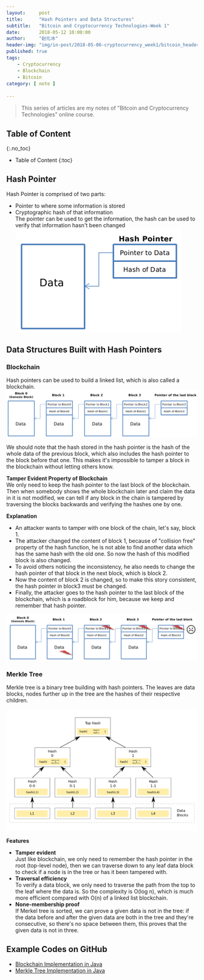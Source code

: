 ```yaml
---
layout:     post
title:      "Hash Pointers and Data Structures"
subtitle:   "Bitcoin and Cryptocurrency Technologies-Week 1"
date:       2018-05-12 10:00:00
author:     "赵化冰"
header-img: "img/in-post/2018-05-06-cryptocurrency_week1/bitcoin_header.jpg"
published: true
tags:
    - Cryptocurrency
    - Blockchain
    - Bitcoin
category: [ note ]

---
```


> This series of articles are my notes of "Bitcoin and Cryptocurrency Technologies" online course.

## Table of Content 
{:.no_toc}

* Table of Content 
{:toc}

## Hash Pointer
Hash Pointer is comprised of two parts:
* Pointer to where some information is stored
* Cryptographic hash of that information    
The pointer can be used to get the information, the hash can be used to verify that information hasn't been changed    
![hashpointer](\img\in-post\2018-05-12-cryptocurrency_week1_hash_pointer_and_data_structures\hashpointet.png)

## Data Structures Built with Hash Pointers

### Blockchain
Hash pointers can be used to build a linked list, which is also called a blockchain.    
![blockchain](\img\in-post\2018-05-12-cryptocurrency_week1_hash_pointer_and_data_structures\blockchian.png)

We should note that the hash stored in the hash pointer is the hash of the whole data of the previous block, which also includes the hash pointer to the block before that one. This makes it's impossible to tamper a block in the blockchain without letting others know.

**Tamper Evident Property of Blockchain**    
We only need to keep the hash pointer to the last block of the blockchain. Then when somebody shows the whole blockchain later and claim the data in it is not modified, we can tell if any block in the chain is tampered by traversing the blocks backwards and verifying the hashes one by one.

**Explanation**    
* An attacker wants to tamper with one block of the chain, let's say, block 1.
* The attacker changed the content of block 1, because of "collision free" property of the hash function, he is not able to find another data which has the same hash with the old one. So now the hash of this modified block is also changed.
* To avoid others noticing the inconsistency, he also needs to change the hash pointer of that block in the next block, which is block 2.
* Now the content of block 2 is changed, so to make this story consistent, the hash pointer in block3 must be changed.
* Finally, the attacker goes to the hash pointer to the last block of the blockchain, which is a roadblock for him, because we keep and remember that hash pointer.

![tamper evident](\img\in-post\2018-05-12-cryptocurrency_week1_hash_pointer_and_data_structures\tamper_evident.png)

### Merkle Tree
Merkle tree is a binary tree building with hash pointers. The leaves are data blocks, nodes further up in the tree are the hashes of their respective children.

![merkel tree](\img\in-post\2018-05-12-cryptocurrency_week1_hash_pointer_and_data_structures\merkel_tree.png)

**Features**
* **Tamper evident**    
Just like blockchain, we only need to remember the hash pointer in the root (top-level node), then we can traverse down to any leaf data block to check if a node is in the tree or has it been tampered with.
* **Traversal efficiency**    
To verify a data block, we only need to traverse the path from the top to the leaf where the data is. So the complexity is O(log n), which is much more efficient compared with O(n) of a linked list blockchain.
* **None-membership proof**    
If Merkel tree is sorted, we can prove a given data is not in the tree: if the data before and after the given data are both in the tree and they're consecutive, so there's no space between them, this proves that the given data is not in three.

## Example Codes on GitHub
* [Blockchain Implementation in Java](https://github.com/zhaohuabing/blockchain)
* [Merkle Tree Implementation in Java](https://github.com/zhaohuabing/merkle-tree)
